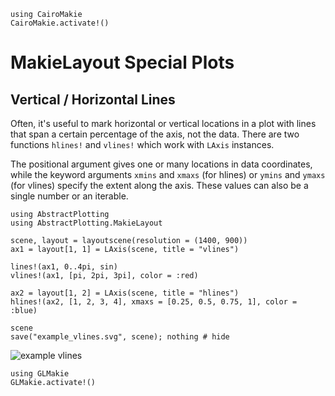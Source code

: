 ```@eval
using CairoMakie
CairoMakie.activate!()
```

# MakieLayout Special Plots

## Vertical / Horizontal Lines

Often, it's useful to mark horizontal or vertical locations in a plot with lines that span
a certain percentage of the axis, not the data. There are two functions `hlines!` and `vlines!`
which work with `LAxis` instances.

The positional argument gives one or many locations in data coordinates, while
the keyword arguments `xmins` and `xmaxs` (for hlines) or `ymins` and `ymaxs` (for vlines)
specify the extent along the axis. These values can also be a single number or an iterable.

```@example
using AbstractPlotting
using AbstractPlotting.MakieLayout

scene, layout = layoutscene(resolution = (1400, 900))
ax1 = layout[1, 1] = LAxis(scene, title = "vlines")

lines!(ax1, 0..4pi, sin)
vlines!(ax1, [pi, 2pi, 3pi], color = :red)

ax2 = layout[1, 2] = LAxis(scene, title = "hlines")
hlines!(ax2, [1, 2, 3, 4], xmaxs = [0.25, 0.5, 0.75, 1], color = :blue)

scene
save("example_vlines.svg", scene); nothing # hide
```

![example vlines](example_vlines.svg)

```@eval
using GLMakie
GLMakie.activate!()
```